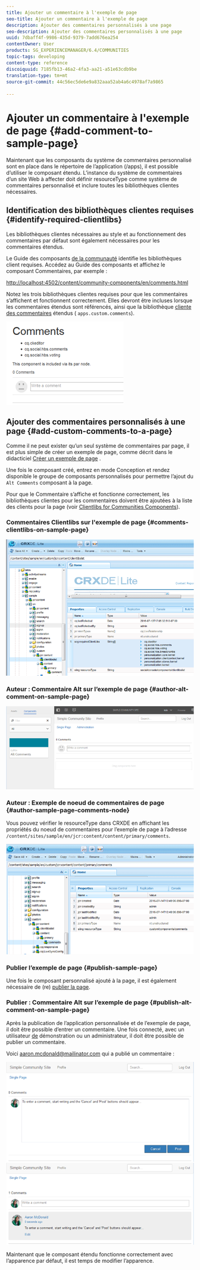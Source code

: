 ```yaml
---
title: Ajouter un commentaire à l'exemple de page
seo-title: Ajouter un commentaire à l'exemple de page
description: Ajouter des commentaires personnalisés à une page
seo-description: Ajouter des commentaires personnalisés à une page
uuid: 7dbaff4f-9986-435d-9379-7add676ea254
contentOwner: User
products: SG_EXPERIENCEMANAGER/6.4/COMMUNITIES
topic-tags: developing
content-type: reference
discoiquuid: 7185fb13-46a2-4fa3-aa21-a51e63cdb9be
translation-type: tm+mt
source-git-commit: 44c56ec5de6e9a832aaa52ab4a6c4978af7a9865

---
```



# Ajouter un commentaire à l&#39;exemple de page {#add-comment-to-sample-page}

Maintenant que les composants du système de commentaires personnalisé sont en place dans le répertoire de l’application (/apps), il est possible d’utiliser le composant étendu. L’instance du système de commentaires d’un site Web à affecter doit définir resourceType comme système de commentaires personnalisé et inclure toutes les bibliothèques clientes nécessaires.

## Identification des bibliothèques clientes requises {#identify-required-clientlibs}

Les bibliothèques clientes nécessaires au style et au fonctionnement des commentaires par défaut sont également nécessaires pour les commentaires étendus.

Le Guide des composants [de la communauté](components-guide.md) identifie les bibliothèques client requises. Accédez au Guide des composants et affichez le composant Commentaires, par exemple :

[http://localhost:4502/content/community-components/en/comments.html](http://localhost:4502/content/community-components/en/comments.html)

Notez les trois bibliothèques clientes requises pour que les commentaires s’affichent et fonctionnent correctement. Elles devront être incluses lorsque les commentaires étendus sont référencés, ainsi que la bibliothèque [cliente des commentaires](extend-create-components.md#create-a-client-library-folder) étendus ( `apps.custom.comments`).

![chlimage_1-47](assets/chlimage_1-47.png)

## Ajouter des commentaires personnalisés à une page {#add-custom-comments-to-a-page}

Comme il ne peut exister qu’un seul système de commentaires par page, il est plus simple de créer un exemple de page, comme décrit dans le didacticiel [Créer un exemple de page](create-sample-page.md) .

Une fois le composant créé, entrez en mode Conception et rendez disponible le groupe de composants personnalisés pour permettre l’ajout du `Alt Comments` composant à la page.

Pour que le Commentaire s’affiche et fonctionne correctement, les bibliothèques clientes pour les commentaires doivent être ajoutées à la liste des clients pour la page (voir [Clientlibs for Communities Components](clientlibs.md)).

### Commentaires Clientlibs sur l&#39;exemple de page {#comments-clientlibs-on-sample-page}

![Commentaires Clientlibs sur l&#39;exemple de page](assets/chlimage_1-48.png)

### Auteur : Commentaire Alt sur l’exemple de page {#author-alt-comment-on-sample-page}

![Commentaire Alt sur l’exemple de page](assets/chlimage_1-49.png)

### Auteur : Exemple de noeud de commentaires de page {#author-sample-page-comments-node}

Vous pouvez vérifier le resourceType dans CRXDE en affichant les propriétés du noeud de commentaires pour l’exemple de page à l’adresse `/content/sites/sample/en/jcr:content/content/primary/comments`.

![chlimage_1-50](assets/chlimage_1-50.png)

### Publier l’exemple de page {#publish-sample-page}

Une fois le composant personnalisé ajouté à la page, il est également nécessaire de (re) [publier la page](sites-console.md#publishing-the-site).

### Publier : Commentaire Alt sur l’exemple de page {#publish-alt-comment-on-sample-page}

Après la publication de l’application personnalisée et de l’exemple de page, il doit être possible d’entrer un commentaire. Une fois connecté, avec un utilisateur [de](tutorials.md#demo-users) démonstration ou un administrateur, il doit être possible de publier un commentaire.

Voici aaron.mcdonald@mailinator.com qui a publié un commentaire :

![chlimage_1-51](assets/chlimage_1-51.png) ![chlimage_1-52](assets/chlimage_1-52.png)

Maintenant que le composant étendu fonctionne correctement avec l’apparence par défaut, il est temps de modifier l’apparence.

